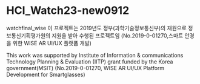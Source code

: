 # HCI_Watch23-new0912
watchfinal_wise
이 프로젝트는 2019년도 정부(과학기술정보통신부)의 재원으로 정보통신기획평가원의 지원을 받아 수행된 프로젝트임 (No.2019-0-01270,스마트 안경을 위한 WISE AR UI/UX 플랫폼 개발)

This work was supported by Institute of Information & communications Technology Planning & Evaluation (IITP) grant funded by the Korea government(MSIT) (No.2019-0-01270, WISE AR UI/UX Platform Development for Smartglasses)
